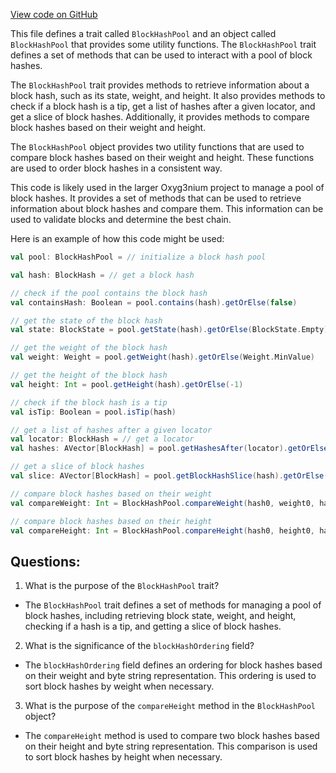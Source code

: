 [View code on GitHub](https://github.com/alephium/alephium/flow/src/main/scala/org/alephium/flow/core/BlockHashPool.scala)

This file defines a trait called `BlockHashPool` and an object called `BlockHashPool` that provides some utility functions. The `BlockHashPool` trait defines a set of methods that can be used to interact with a pool of block hashes. 

The `BlockHashPool` trait provides methods to retrieve information about a block hash, such as its state, weight, and height. It also provides methods to check if a block hash is a tip, get a list of hashes after a given locator, and get a slice of block hashes. Additionally, it provides methods to compare block hashes based on their weight and height.

The `BlockHashPool` object provides two utility functions that are used to compare block hashes based on their weight and height. These functions are used to order block hashes in a consistent way.

This code is likely used in the larger Oxyg3nium project to manage a pool of block hashes. It provides a set of methods that can be used to retrieve information about block hashes and compare them. This information can be used to validate blocks and determine the best chain. 

Here is an example of how this code might be used:

```scala
val pool: BlockHashPool = // initialize a block hash pool

val hash: BlockHash = // get a block hash

// check if the pool contains the block hash
val containsHash: Boolean = pool.contains(hash).getOrElse(false)

// get the state of the block hash
val state: BlockState = pool.getState(hash).getOrElse(BlockState.Empty)

// get the weight of the block hash
val weight: Weight = pool.getWeight(hash).getOrElse(Weight.MinValue)

// get the height of the block hash
val height: Int = pool.getHeight(hash).getOrElse(-1)

// check if the block hash is a tip
val isTip: Boolean = pool.isTip(hash)

// get a list of hashes after a given locator
val locator: BlockHash = // get a locator
val hashes: AVector[BlockHash] = pool.getHashesAfter(locator).getOrElse(AVector.empty)

// get a slice of block hashes
val slice: AVector[BlockHash] = pool.getBlockHashSlice(hash).getOrElse(AVector.empty)

// compare block hashes based on their weight
val compareWeight: Int = BlockHashPool.compareWeight(hash0, weight0, hash1, weight1)

// compare block hashes based on their height
val compareHeight: Int = BlockHashPool.compareHeight(hash0, height0, hash1, height1)
```
## Questions: 
 1. What is the purpose of the `BlockHashPool` trait?
- The `BlockHashPool` trait defines a set of methods for managing a pool of block hashes, including retrieving block state, weight, and height, checking if a hash is a tip, and getting a slice of block hashes.

2. What is the significance of the `blockHashOrdering` field?
- The `blockHashOrdering` field defines an ordering for block hashes based on their weight and byte string representation. This ordering is used to sort block hashes by weight when necessary.

3. What is the purpose of the `compareHeight` method in the `BlockHashPool` object?
- The `compareHeight` method is used to compare two block hashes based on their height and byte string representation. This comparison is used to sort block hashes by height when necessary.